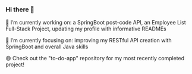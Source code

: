 ### Hi there 👋

🔭 I’m currently working on: a SpringBoot post-code API, an Employee List Full-Stack Project, updating my profile with informative READMEs

🌱 I’m currently focusing on: improving my RESTful API creation with SpringBoot and overall Java skills

😄 Check out the "to-do-app" repository for my most recently completed project!

<!--
**kabirt7/kabirt7** is a ✨ _special_ ✨ repository because its `README.md` (this file) appears on your GitHub profile.

Here are some ideas to get you started:


- 🌱 I’m currently learning ...
- 👯 I’m looking to collaborate on ...
- 🤔 I’m looking for help with ...
- 💬 Ask me about ...
- 📫 How to reach me: ...
- 😄 Pronouns: ...
- ⚡ Fun fact: ...
-->
